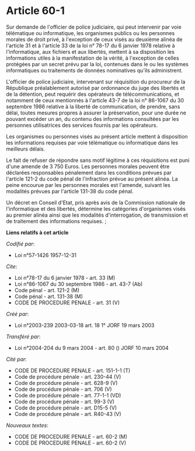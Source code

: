 # Article 60-1

Sur demande de l'officier de police judiciaire, qui peut intervenir par voie télématique ou informatique, les organismes
publics ou les personnes morales de droit privé, à l'exception de ceux visés au deuxième alinéa de l'article 31 et à
l'article 33 de la loi n° 78-17 du 6 janvier 1978 relative à l'informatique, aux fichiers et aux libertés, mettent à sa
disposition les informations utiles à la manifestation de la vérité, à l'exception de celles protégées par un secret prévu
par la loi, contenues dans le ou les systèmes informatiques ou traitements de données nominatives qu'ils administrent.

L'officier de police judiciaire, intervenant sur réquisition du procureur de la République préalablement autorisé par
ordonnance du juge des libertés et de la détention, peut requérir des opérateurs de télécommunications, et notamment de ceux
mentionnés à l'article 43-7 de la loi n° 86-1067 du 30 septembre 1986 relative à la liberté de communication, de prendre,
sans délai, toutes mesures propres à assurer la préservation, pour une durée ne pouvant excéder un an, du contenu des
informations consultées par les personnes utilisatrices des services fournis par les opérateurs.

Les organismes ou personnes visés au présent article mettent à disposition les informations requises par voie télématique ou
informatique dans les meilleurs délais.

Le fait de refuser de répondre sans motif légitime à ces réquisitions est puni d'une amende de 3 750 Euros. Les personnes
morales peuvent être déclarées responsables pénalement dans les conditions prévues par l'article 121-2 du code pénal de
l'infraction prévue au présent alinéa. La peine encourue par les personnes morales est l'amende, suivant les modalités
prévues par l'article 131-38 du code pénal.

Un décret en Conseil d'Etat, pris après avis de la Commission nationale de l'informatique et des libertés, détermine les
catégories d'organismes visés au premier alinéa ainsi que les modalités d'interrogation, de transmission et de traitement des
informations requises. ;

**Liens relatifs à cet article**

_Codifié par_:

  - Loi n°57-1426 1957-12-31

_Cite_:

  - Loi n°78-17 du 6 janvier 1978 - art. 33 (M)
  - Loi n°86-1067 du 30 septembre 1986 - art. 43-7 (Ab)
  - Code pénal - art. 121-2 (M)
  - Code pénal - art. 131-38 (M)
  - CODE DE PROCEDURE PENALE - art. 31 (V)

_Créé par_:

  - Loi n°2003-239 2003-03-18 art. 18 1° JORF 19 mars 2003

_Transféré par_:

  - Loi n°2004-204 du 9 mars 2004 - art. 80 () JORF 10 mars 2004

_Cité par_:

  - CODE DE PROCEDURE PENALE - art. 151-1-1 (T)
  - Code de procédure pénale - art. 230-44 (V)
  - Code de procédure pénale - art. 628-9 (V)
  - Code de procédure pénale - art. 706 (V)
  - Code de procédure pénale - art. 77-1-1 (VD)
  - Code de procédure pénale - art. 99-3 (V)
  - Code de procédure pénale - art. D15-5 (V)
  - Code de procédure pénale - art. R40-43 (V)

_Nouveaux textes_:

  - CODE DE PROCEDURE PENALE - art. 60-2 (M)
  - CODE DE PROCEDURE PENALE - art. 60-2 (V)
